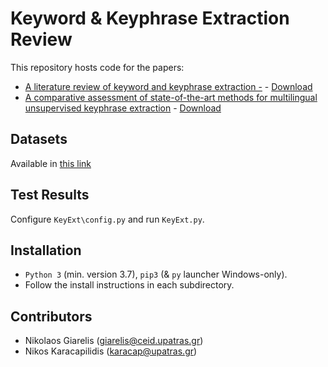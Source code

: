 # Keyword & Keyphrase Extraction Review

This repository hosts code for the papers:
* [A literature review of keyword and keyphrase  extraction -]() - [Download]()
* [A comparative assessment of state-of-the-art methods for multilingual unsupervised keyphrase extraction](https://link.springer.com/chapter/10.1007/978-3-030-79150-6_50) - [Download](https://github.com/NC0DER/KeyphraseExtraction/releases/tag/KeyphraseExtractionv1.0)  

## Datasets
Available in [this link]()

## Test Results
Configure `KeyExt\config.py` and run `KeyExt.py`.

## Installation
* `Python 3` (min. version 3.7), `pip3` (& `py` launcher Windows-only).
* Follow the install instructions in each subdirectory.

## Contributors
* Nikolaos Giarelis (giarelis@ceid.upatras.gr)
* Nikos Karacapilidis (karacap@upatras.gr)
